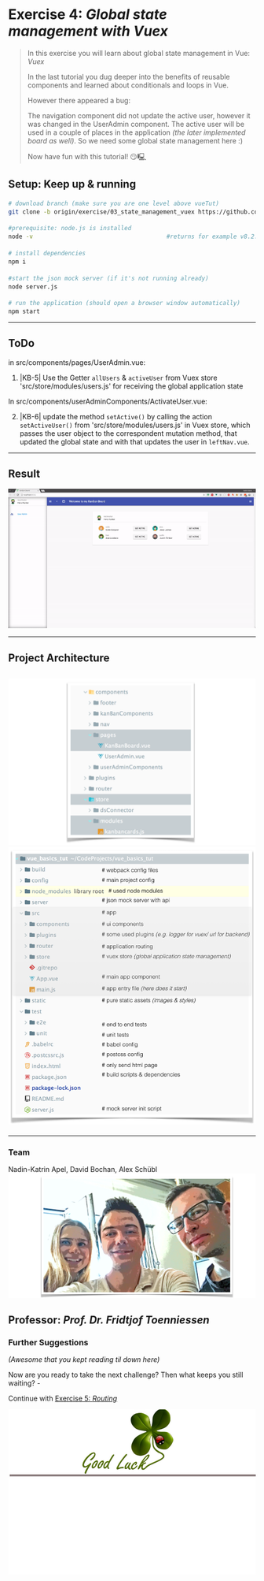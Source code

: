 # Exercise 4: _Global state management with Vuex_
> In this exercise you will learn about global state management in Vue: _Vuex_
>
> In the last tutorial you dug deeper into the benefits of reusable components and learned about conditionals and loops in Vue. 
> 
> However there appeared a bug:
>
> The navigation component did not update the active user, however it was changed in the UserAdmin component. The active user will be used in a couple of places in the application _(the later implemented board as well)_. So we need some global state management here :)
>
> Now have fun with this tutorial! 😏🖳 

## Setup: Keep up & running

``` bash
# download branch (make sure you are one level above vueTut)
git clone -b origin/exercise/03_state_management_vuex https://github.com/na018/vue_basics_tut.git vueTut/03_state_management_vuex && cd vueTut/03_state_management_vuex

#prerequisite: node.js is installed
node -v                                      #returns for example v8.2.1

# install dependencies
npm i

#start the json mock server (if it's not running already)
node server.js

# run the application (should open a browser window automatically)
npm start

```
--------------
## ToDo
in src/components/pages/UserAdmin.vue:
1. |KB-5| Use the Getter `allUsers` & `activeUser` from Vuex store 'src/store/modules/users.js' for receiving the global application state

In src/components/userAdminComponents/ActivateUser.vue:

2. |KB-6| update the method `setActive()` by calling the action `setActiveUser()` from 'src/store/modules/users.js' in Vuex store, which passes the user object to the correspondent mutation method, that updated the global state and with that updates the user in `leftNav.vue`.

-------------------
## Result
![vuex](static/img/readme/vuex.gif "vuex")


--------------------
## Project Architecture
![folder structure](static/img/readme/folderStructure.png "folder structure")
![KanBan Project Architecture](static/img/readme/ProjectArchitecture.png "KanBan Project Architecture")
-------------------

-------------------

### Team
Nadin-Katrin Apel, David Bochan, Alex Schübl
 ![Team photo](static/img/readme/team.png "Team")
 
 Professor: _Prof. Dr. Fridtjof Toenniessen_
-------------------
 
### Further Suggestions
_(Awesome that you kept reading til down here)_

Now are you ready to take the next challenge? Then what keeps you still waiting? - 

Continue with [Exercise 5: _Routing_](https://github.com/na018/vue_basics_tut/tree/origin/exercise/04_routing)

 ![Good luck](static/img/readme/luck.jpg "Kleeblatt")

 
 
